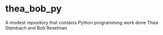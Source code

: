 # thea_bob_py
A modest repository that contains Python programming work done Thea Steinbach and Bob Reselman
